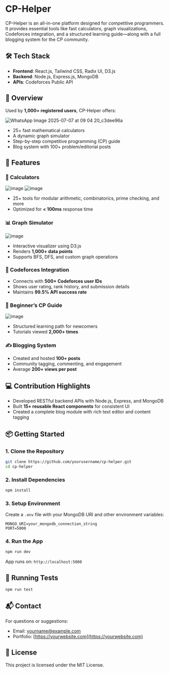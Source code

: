 # CP-Helper

CP-Helper is an all-in-one platform designed for competitive programmers. It provides essential tools like fast calculators, graph visualizations, Codeforces integration, and a structured learning guide—along with a full blogging system for the CP community.

## 🛠 Tech Stack

* **Frontend**: React.js, Tailwind CSS, Radix UI, D3.js
* **Backend**: Node.js, Express.js, MongoDB
* **APIs**: Codeforces Public API

## 📌 Overview

Used by **1,000+ registered users**, CP-Helper offers:

![WhatsApp Image 2025-07-07 at 09 04 20_c3dee96a](https://github.com/user-attachments/assets/e8183ca6-5fbe-47ec-b377-67ece15cfcea)


* 25+ fast mathematical calculators
* A dynamic graph simulator
* Step-by-step competitive programming (CP) guide
* Blog system with 100+ problem/editorial posts

## 🚀 Features

### 🧮 Calculators
![image](https://github.com/user-attachments/assets/275a9c86-043f-477a-aa22-f6d59a335a59)
![image](https://github.com/user-attachments/assets/5f914952-f2fe-41f6-8c5f-f7ef68f8b424)


* 25+ tools for modular arithmetic, combinatorics, prime checking, and more
* Optimized for **< 100ms** response time

### 📊 Graph Simulator
![image](https://github.com/user-attachments/assets/6b0927ec-b671-4f57-8643-b7db1ebb2ea7)


* Interactive visualizer using D3.js
* Renders **1,000+ data points**
* Supports BFS, DFS, and custom graph operations

### 🧩 Codeforces Integration

* Connects with **500+ Codeforces user IDs**
* Shows user rating, rank history, and submission details
* Maintains **99.5% API success rate**

### 📘 Beginner’s CP Guide
![image](https://github.com/user-attachments/assets/fd419e56-3f4e-4066-b633-a823e68bfaea)

* Structured learning path for newcomers
* Tutorials viewed **2,000+ times**

### ✍️ Blogging System

* Created and hosted **100+ posts**
* Community tagging, commenting, and engagement
* Average **200+ views per post**

## 💻 Contribution Highlights

* Developed RESTful backend APIs with Node.js, Express, and MongoDB
* Built **15+ reusable React components** for consistent UI
* Created a complete blog module with rich text editor and content tagging

## 📦 Getting Started

### 1. Clone the Repository

```bash
git clone https://github.com/yourusername/cp-helper.git
cd cp-helper
```

### 2. Install Dependencies

```bash
npm install
```

### 3. Setup Environment

Create a `.env` file with your MongoDB URI and other environment variables:

```env
MONGO_URI=your_mongodb_connection_string
PORT=5000
```

### 4. Run the App

```bash
npm run dev
```

App runs on: `http://localhost:5000`

## 🧪 Running Tests

```bash
npm run test
```

## 📬 Contact

For questions or suggestions:

* Email: [yourname@example.com](mailto:yourname@example.com)
* Portfolio: [https://yourwebsite.com](https://yourwebsite.com)

## 📄 License

This project is licensed under the MIT License.
